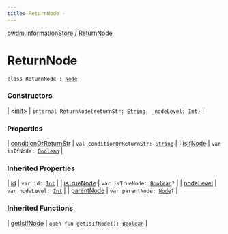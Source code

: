```yaml
---
title: ReturnNode - 
---
```


[bwdm.informationStore](../index.html) / [ReturnNode](./index.html)

# ReturnNode

`class ReturnNode : `[`Node`](../-node/index.html)

### Constructors

| [&lt;init&gt;](-init-.html) | `internal ReturnNode(returnStr: `[`String`](https://kotlinlang.org/api/latest/jvm/stdlib/kotlin/-string/index.html)`, _nodeLevel: `[`Int`](https://kotlinlang.org/api/latest/jvm/stdlib/kotlin/-int/index.html)`)` |

### Properties

| [conditionOrReturnStr](condition-or-return-str.html) | `val conditionOrReturnStr: `[`String`](https://kotlinlang.org/api/latest/jvm/stdlib/kotlin/-string/index.html) |
| [isIfNode](is-if-node.html) | `var isIfNode: `[`Boolean`](https://kotlinlang.org/api/latest/jvm/stdlib/kotlin/-boolean/index.html) |

### Inherited Properties

| [id](../-node/id.html) | `var id: `[`Int`](https://kotlinlang.org/api/latest/jvm/stdlib/kotlin/-int/index.html) |
| [isTrueNode](../-node/is-true-node.html) | `var isTrueNode: `[`Boolean`](https://kotlinlang.org/api/latest/jvm/stdlib/kotlin/-boolean/index.html)`?` |
| [nodeLevel](../-node/node-level.html) | `var nodeLevel: `[`Int`](https://kotlinlang.org/api/latest/jvm/stdlib/kotlin/-int/index.html) |
| [parentNode](../-node/parent-node.html) | `var parentNode: `[`Node`](../-node/index.html)`?` |

### Inherited Functions

| [getIsIfNode](../-node/get-is-if-node.html) | `open fun getIsIfNode(): `[`Boolean`](https://kotlinlang.org/api/latest/jvm/stdlib/kotlin/-boolean/index.html) |

